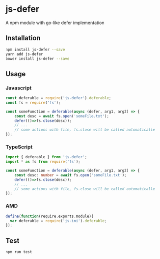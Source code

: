# js-defer
A npm module with go-like defer implementation
## Installation 
```sh
npm install js-defer --save
yarn add js-defer
bower install js-defer --save
```
## Usage
### Javascript
```javascript
const deferable = require('js-defer').deferable;
const fs = require('fs');

const someFunction = deferable(async (defer, arg1, arg2) => {
    const desc = await fs.open('someFile.txt');
    defer(()=>fs.close(desc));
    // ...
    // some actions with file, fs.close will be called automaticalle
});
```
### TypeScript
```typescript
import { deferable } from 'js-defer';
import * as fs from require('fs');

const someFunction = deferable(async (defer, arg1, arg2) => {
    const desc: number = await fs.open('someFile.txt');
    defer(()=>fs.close(desc));
    // ...
    // some actions with file, fs.close will be called automaticalle
});
```
### AMD
```javascript
define(function(require,exports,module){
  var deferable = require('js-ini').deferable;
});
```
## Test 
```sh
npm run test
```
